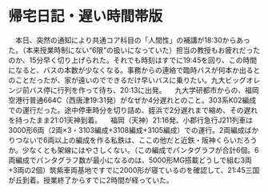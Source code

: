 # 帰宅日記・遅い時間帯版

<div class="section">　本日、突然の通知により共通コア科目の「人間性」の補講が18:30からあった。（本来授業時制にない“6限”の扱いになっていた）担当の教授もお疲れだったのか、15分早く切り上げられた。それでも時刻はすでに19:45を回り、この時間になると、バスの本数が少なくなる。事務からの連絡で臨時バスが何本か出るとのことだったが、家が遠いのでできるだけ早いバスに乗りたい。九大ビッグオレンジ前バス停に行列を作って待ち、20:13に出発。 　九大学研都市からの、福岡空港行普通664C（西唐津19:31発）がなぜか4分遅れとのこと。303系K02編成での運行だった。途中停車時分を切り詰め、姪浜で2分遅れまで縮め、その遅れを持ったまま21:01天神到着。 　福岡（天神）21:16発、小郡行急行J211列車は3000形6両（2両×3・3103編成+3108編成+3105編成）での運行。2両編成ばかりつないで6両以上の編成を作る私鉄は、ここの他だと近鉄・阪神くらいだろうか。少なくとも架線にはやさしくない。（この編成でパンタグラフが合計6個。6両編成でパンタグラフ数が最小になるのは、5000形MG搭載どうしで組む3両+3両の2個）筑紫車両基地ですでに2000形が寝ているのを確認して、21:45三国が丘到着。授業終了からすでに2時間が経っていた。</div>